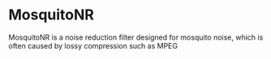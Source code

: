 # MosquitoNR
MosquitoNR is a noise reduction filter designed for mosquito noise, which is often caused by lossy compression such as MPEG

